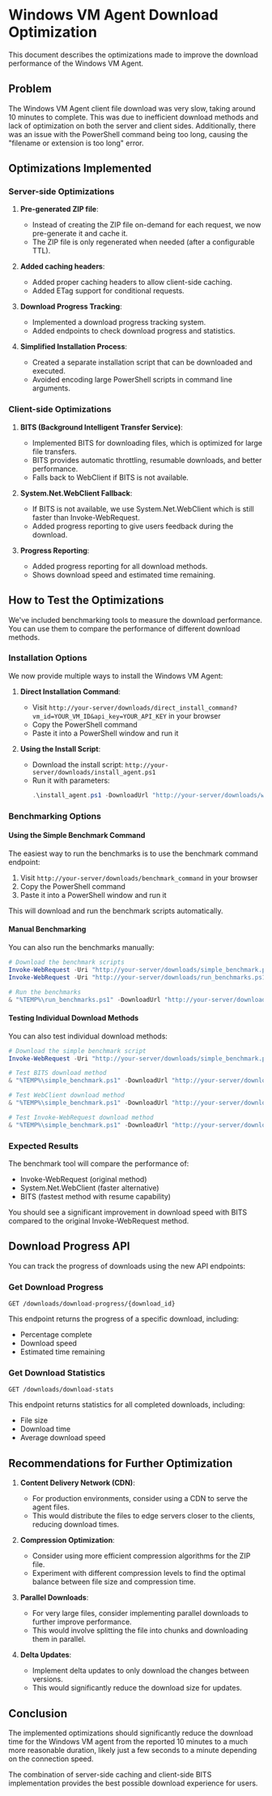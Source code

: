 # Windows VM Agent Download Optimization

This document describes the optimizations made to improve the download performance of the Windows VM Agent.

## Problem

The Windows VM Agent client file download was very slow, taking around 10 minutes to complete. This was due to inefficient download methods and lack of optimization on both the server and client sides. Additionally, there was an issue with the PowerShell command being too long, causing the "filename or extension is too long" error.

## Optimizations Implemented

### Server-side Optimizations

1. **Pre-generated ZIP file**:
   - Instead of creating the ZIP file on-demand for each request, we now pre-generate it and cache it.
   - The ZIP file is only regenerated when needed (after a configurable TTL).

2. **Added caching headers**:
   - Added proper caching headers to allow client-side caching.
   - Added ETag support for conditional requests.

3. **Download Progress Tracking**:
   - Implemented a download progress tracking system.
   - Added endpoints to check download progress and statistics.

4. **Simplified Installation Process**:
   - Created a separate installation script that can be downloaded and executed.
   - Avoided encoding large PowerShell scripts in command line arguments.

### Client-side Optimizations

1. **BITS (Background Intelligent Transfer Service)**:
   - Implemented BITS for downloading files, which is optimized for large file transfers.
   - BITS provides automatic throttling, resumable downloads, and better performance.
   - Falls back to WebClient if BITS is not available.

2. **System.Net.WebClient Fallback**:
   - If BITS is not available, we use System.Net.WebClient which is still faster than Invoke-WebRequest.
   - Added progress reporting to give users feedback during the download.

3. **Progress Reporting**:
   - Added progress reporting for all download methods.
   - Shows download speed and estimated time remaining.

## How to Test the Optimizations

We've included benchmarking tools to measure the download performance. You can use them to compare the performance of different download methods.

### Installation Options

We now provide multiple ways to install the Windows VM Agent:

1. **Direct Installation Command**:
   - Visit `http://your-server/downloads/direct_install_command?vm_id=YOUR_VM_ID&api_key=YOUR_API_KEY` in your browser
   - Copy the PowerShell command
   - Paste it into a PowerShell window and run it

2. **Using the Install Script**:
   - Download the install script: `http://your-server/downloads/install_agent.ps1`
   - Run it with parameters:
     ```powershell
     .\install_agent.ps1 -DownloadUrl "http://your-server/downloads/windows_vm_agent.zip" -VMId "YOUR_VM_ID" -APIKey "YOUR_API_KEY" -ServerURL "http://your-server"
     ```

### Benchmarking Options

#### Using the Simple Benchmark Command

The easiest way to run the benchmarks is to use the benchmark command endpoint:

1. Visit `http://your-server/downloads/benchmark_command` in your browser
2. Copy the PowerShell command
3. Paste it into a PowerShell window and run it

This will download and run the benchmark scripts automatically.

#### Manual Benchmarking

You can also run the benchmarks manually:

```powershell
# Download the benchmark scripts
Invoke-WebRequest -Uri "http://your-server/downloads/simple_benchmark.ps1" -OutFile "%TEMP%\simple_benchmark.ps1"
Invoke-WebRequest -Uri "http://your-server/downloads/run_benchmarks.ps1" -OutFile "%TEMP%\run_benchmarks.ps1"

# Run the benchmarks
& "%TEMP%\run_benchmarks.ps1" -DownloadUrl "http://your-server/downloads/windows_vm_agent.zip"
```

#### Testing Individual Download Methods

You can also test individual download methods:

```powershell
# Download the simple benchmark script
Invoke-WebRequest -Uri "http://your-server/downloads/simple_benchmark.ps1" -OutFile "%TEMP%\simple_benchmark.ps1"

# Test BITS download method
& "%TEMP%\simple_benchmark.ps1" -DownloadUrl "http://your-server/downloads/windows_vm_agent.zip" -Method "BITS"

# Test WebClient download method
& "%TEMP%\simple_benchmark.ps1" -DownloadUrl "http://your-server/downloads/windows_vm_agent.zip" -Method "WebClient"

# Test Invoke-WebRequest download method
& "%TEMP%\simple_benchmark.ps1" -DownloadUrl "http://your-server/downloads/windows_vm_agent.zip" -Method "InvokeWebRequest"
```

### Expected Results

The benchmark tool will compare the performance of:
- Invoke-WebRequest (original method)
- System.Net.WebClient (faster alternative)
- BITS (fastest method with resume capability)

You should see a significant improvement in download speed with BITS compared to the original Invoke-WebRequest method.

## Download Progress API

You can track the progress of downloads using the new API endpoints:

### Get Download Progress

```
GET /downloads/download-progress/{download_id}
```

This endpoint returns the progress of a specific download, including:
- Percentage complete
- Download speed
- Estimated time remaining

### Get Download Statistics

```
GET /downloads/download-stats
```

This endpoint returns statistics for all completed downloads, including:
- File size
- Download time
- Average download speed

## Recommendations for Further Optimization

1. **Content Delivery Network (CDN)**:
   - For production environments, consider using a CDN to serve the agent files.
   - This would distribute the files to edge servers closer to the clients, reducing download times.

2. **Compression Optimization**:
   - Consider using more efficient compression algorithms for the ZIP file.
   - Experiment with different compression levels to find the optimal balance between file size and compression time.

3. **Parallel Downloads**:
   - For very large files, consider implementing parallel downloads to further improve performance.
   - This would involve splitting the file into chunks and downloading them in parallel.

4. **Delta Updates**:
   - Implement delta updates to only download the changes between versions.
   - This would significantly reduce the download size for updates.

## Conclusion

The implemented optimizations should significantly reduce the download time for the Windows VM agent from the reported 10 minutes to a much more reasonable duration, likely just a few seconds to a minute depending on the connection speed.

The combination of server-side caching and client-side BITS implementation provides the best possible download experience for users.
